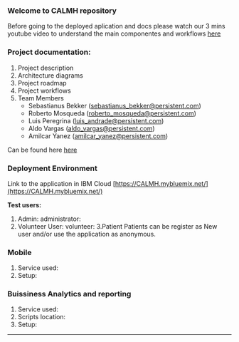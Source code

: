 
### Welcome to CALMH repository

Before going to the deployed aplication and docs please watch our 3 mins youtube video to understand the main componentes and workflows [here](https://)

### Project documentation:
1. Project description
2. Architecture diagrams
3. Project roadmap
4. Project workflows
5. Team Members
    - Sebastianus Bekker (sebastianus_bekker@persistent.com)
    - Roberto Mosqueda (roberto_mosqueda@persistent.com)
    - Luis Peregrina (luis_andrade@persistent.com)
    - Aldo Vargas (aldo_vargas@persistent.com)
    - Amilcar Yanez (amilcar_yanez@persistent.com)

Can be found here [here](https://github.com/CALMH-Team/CALMH/tree/master/projectFiles)

### Deployment Environment
Link to the application in IBM Cloud
[https://CALMH.mybluemix.net/](https://CALMH.mybluemix.net/)

**Test users:**
1. Admin:
administrator:
2. Volunteer User:
volunteer:
3.Patient
Patients can be register as New user and/or use the application as anonymous.

### Mobile 
1. Service used: 
2. Setup:
    

### Buissiness Analytics and reporting

1. Service used: 
2. Scripts location:
3. Setup: 
---


